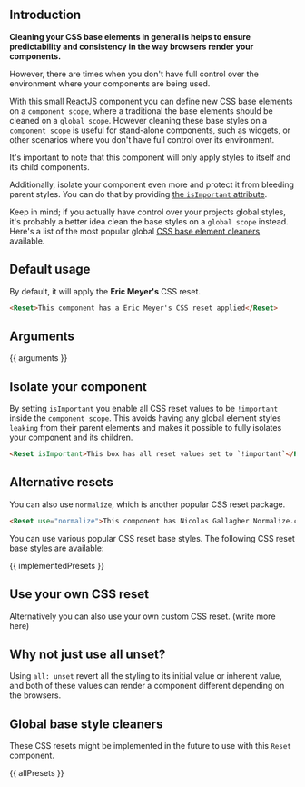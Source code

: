 ## Introduction

**Cleaning your CSS base elements in general is helps to ensure predictability and consistency in the way browsers render your components.**

However, there are times when you don't have full control over the environment where your components are being used.

With this small [ReactJS](https://reactjs.org/) component you can define new CSS base elements on a `component scope`, where a traditional the base elements should be cleaned on a `global scope`. However cleaning these base styles on a `component scope` is useful for stand-alone components, such as widgets, or other scenarios where you don't have full control over its environment.


It's important to note that this component will only apply styles to itself and its child components.

Additionally, isolate your component even more and protect it from bleeding parent styles. You can do that by providing [the `isImportant` attribute](#-isolate-your-component).

Keep in mind; if you actually have control over your projects global styles, it's probably a better idea clean the base styles on a `global scope` instead. Here's a list of the most popular global [CSS base element cleaners](#-global-base-style-cleaners) available.

## Default usage

By default, it will apply the __Eric Meyer's__ CSS reset.

```html
<Reset>This component has a Eric Meyer's CSS reset applied</Reset>
```

## Arguments

{{ arguments }}

## Isolate your component

By setting `isImportant` you enable all CSS reset values to be `!important` inside the `component scope`. This avoids having any global element styles `leaking` from their parent elements and makes it possible to fully isolates your component and its children.

```html
<Reset isImportant>This box has all reset values set to `!important`</Reset>
```

## Alternative resets

You can also use `normalize`, which is another popular CSS reset package.

```html
<Reset use="normalize">This component has Nicolas Gallagher Normalize.css applied</Reset>
```

You can use various popular CSS reset base styles. The following CSS reset base styles are available:

{{ implementedPresets }}

## Use your own CSS reset

Alternatively you can also use your own custom CSS reset. (write more here)

## Why not just use all unset?

Using `all: unset` revert all the styling to its initial value or inherent value, and both of these values can render a component different depending on the browsers.

## Global base style cleaners

These CSS resets might be implemented in the future to use with this `Reset` component.

{{ allPresets }}

